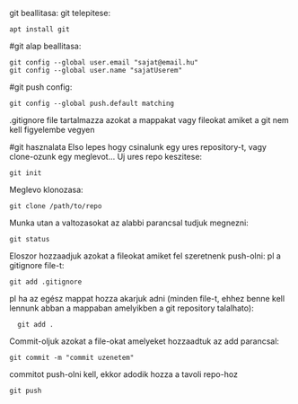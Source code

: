 git beallitasa:
git telepitese:
````
apt install git
````
#git alap beallitasa:
````
git config --global user.email "sajat@email.hu"
git config --global user.name "sajatUserem"
````
#git push config:
````
git config --global push.default matching
````
.gitignore file tartalmazza azokat a mappakat vagy fileokat amiket
a git nem kell figyelembe vegyen

#git hasznalata
Elso lepes hogy csinalunk egy ures repository-t, vagy clone-ozunk egy meglevot...
Uj ures repo keszitese:
````
git init
````
Meglevo klonozasa:
````
git clone /path/to/repo
````
Munka utan a valtozasokat az alabbi parancsal tudjuk megnezni:
````
git status
````
Eloszor hozzaadjuk azokat a fileokat amiket fel szeretnenk push-olni:
pl a gitignore file-t:

````
git add .gitignore
````
pl ha az egész mappat hozza akarjuk adni (minden file-t, ehhez benne kell
lennunk abban a mappaban amelyikben a git repository talalhato):
````
  git add .
````
Commit-oljuk azokat a file-okat amelyeket hozzaadtuk az add parancsal:
````
git commit -m "commit uzenetem"
````
 commitot push-olni kell, ekkor adodik hozza a tavoli repo-hoz
````
git push
````
